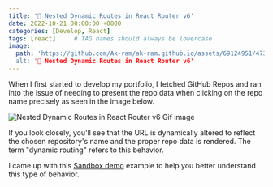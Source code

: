 ```yaml
---
title: '🎯 Nested Dynamic Routes in React Router v6'
date: 2022-10-21 00:00:00 +0000
categories: [Develop, React]
tags: [react]     # TAG names should always be lowercase
image:
  path: 'https://github.com/Ak-ram/ak-ram.github.io/assets/69124951/473c0f36-073b-4889-a3dc-7b2a454f621f
  alt: '🎯 Nested Dynamic Routes in React Router v6'
---
```


When I first started to develop my portfolio, I fetched GitHub Repos and ran into the issue of needing to present the repo data when clicking on the repo name precisely as seen in the image below.

![Nested Dynamic Routes in React Router v6 Gif image](https://dev-to-uploads.s3.amazonaws.com/uploads/articles/p7xvrv6ytxw6womnb9mr.gif)

If you look closely, you'll see that the URL is dynamically altered to reflect the chosen repository's name and the proper repo data is rendered. The term "dynamic routing" refers to this behavior.

I came up with this [Sandbox demo](https://codesandbox.io/s/dynamic-routing-with-react-router-dom-dw8kln) example to help you better understand this type of behavior.

